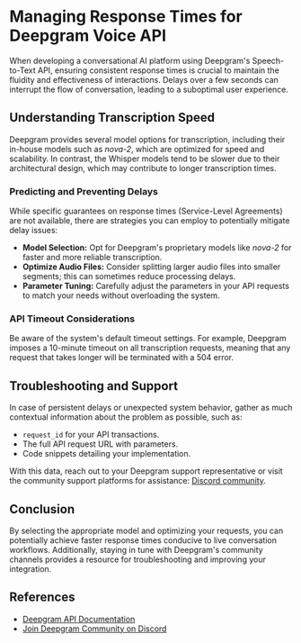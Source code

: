# Managing Response Times for Deepgram Voice API


When developing a conversational AI platform using Deepgram's Speech-to-Text API, ensuring consistent response times is crucial to maintain the fluidity and effectiveness of interactions. Delays over a few seconds can interrupt the flow of conversation, leading to a suboptimal user experience.

## Understanding Transcription Speed

Deepgram provides several model options for transcription, including their in-house models such as *nova-2*, which are optimized for speed and scalability. In contrast, the Whisper models tend to be slower due to their architectural design, which may contribute to longer transcription times.

### Predicting and Preventing Delays

While specific guarantees on response times (Service-Level Agreements) are not available, there are strategies you can employ to potentially mitigate delay issues:

- **Model Selection:** Opt for Deepgram's proprietary models like *nova-2* for faster and more reliable transcription.
- **Optimize Audio Files:** Consider splitting larger audio files into smaller segments; this can sometimes reduce processing delays.
- **Parameter Tuning:** Carefully adjust the parameters in your API requests to match your needs without overloading the system.

### API Timeout Considerations

Be aware of the system's default timeout settings. For example, Deepgram imposes a 10-minute timeout on all transcription requests, meaning that any request that takes longer will be terminated with a 504 error.

## Troubleshooting and Support

In case of persistent delays or unexpected system behavior, gather as much contextual information about the problem as possible, such as:

- `request_id` for your API transactions.
- The full API request URL with parameters.
- Code snippets detailing your implementation.

With this data, reach out to your Deepgram support representative or visit the community support platforms for assistance: [Discord community](https://discord.gg/deepgram).

## Conclusion

By selecting the appropriate model and optimizing your requests, you can potentially achieve faster response times conducive to live conversation workflows. Additionally, staying in tune with Deepgram's community channels provides a resource for troubleshooting and improving your integration.

## References

- [Deepgram API Documentation](https://developers.deepgram.com/docs/)
- [Join Deepgram Community on Discord](https://discord.gg/deepgram)
